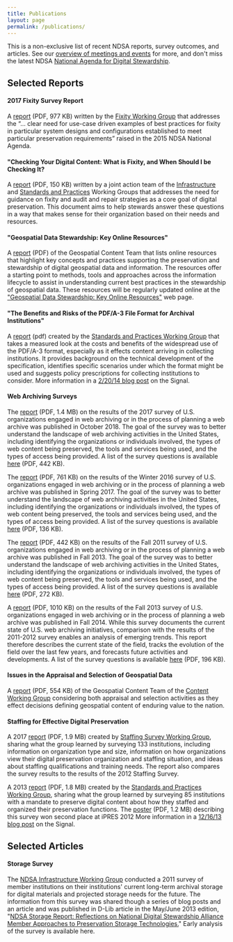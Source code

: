 ```yaml
---
title: Publications
layout: page
permalink: /publications/
---
```

This is a non-exclusive list of recent NDSA reports, survey outcomes, and articles. See our [overview of meetings and events](/meetings-and-events/) for more, and don't miss the latest NDSA [National Agenda for Digital Stewardship](/national-agenda/).

## Selected Reports

#### 2017 Fixity Survey Report

A [report](/documents/Report_2017NDSAFixitySurvery.pdf) (PDF, 977 KB) written by the [Fixity Working Group](/fixity) that addresses the “… clear need for use-case driven examples of best practices for fixity in particular system designs and configurations established to meet particular preservation requirements” raised in the 2015 NDSA National Agenda.

#### "Checking Your Digital Content: What is Fixity, and When Should I be Checking It?
A [report](/documents/NDSA-Fixity-Guidance-Report-final100214.pdf) (PDF, 150 KB) written by a joint action team of the [Infrastructure](/working-groups/infrastructure/) and [Standards and Practices](/working-groups/standards-and-practices/) Working Groups that addresses the need for guidance on fixity and audit and repair strategies as a core goal of digital preservation. This document aims to help stewards answer these questions in a way that makes sense for their organization based on their needs and resources.

#### "Geospatial Data Stewardship: Key Online Resources"
A [report](/documents/NDSA_Geo-stewardship-key-resources_final030414.pdf) (PDF) of the Geospatial Content Team that lists online resources that highlight key concepts and practices supporting the preservation and stewardship of digital geospatial data and information. The resources offer a starting point to methods, tools and approaches across the information lifecycle to assist in understanding current best practices in the stewardship of geospatial data. These resources will be regularly updated online at the ["Geospatial Data Stewardship: Key Online Resources"](/working-groups/content/geospatial-data-stewardship/) web page.

#### "The Benefits and Risks of the PDF/A-3 File Format for Archival Institutions"
A [report](/documents/NDSA_PDF_A3_report_final022014.pdf) (pdf) created by the [Standards and Practices Working Group](/working-groups/standards-and-practices) that takes a measured look at the costs and benefits of the widespread use of the PDF/A-3 format, especially as it effects content arriving in collecting institutions. It provides background on the technical development of the specification, identifies specific scenarios under which the format might be used and suggests policy prescriptions for collecting institutions to consider. More information in a [2/20/14 blog post](http://blogs.loc.gov/digitalpreservation/2014/02/new-ndsa-report-the-benefits-and-risks-of-the-pdfa-3-file-format-for-archival-institutions/) on the Signal.

#### Web Archiving Surveys
The [report](https://osf.io/ht6ay/) (PDF, 1.4 MB) on the results of the 2017 survey of U.S. organizations engaged in web archiving or in the process of planning a web archive was published in October 2018. The goal of the survey was to better understand the landscape of web archiving activities in the United States, including identifying the organizations or individuals involved, the types of web content being preserved, the tools and services being used, and the types of access being provided. A list of the survey questions is available [here](https://osf.io/m8wzr/) (PDF, 442 KB).

The [report](/documents/WebArchivingintheUnitedStates_A2016Survey.pdf) (PDF, 761 KB) on the results of the Winter 2016 survey of U.S. organizations engaged in web archiving or in the process of planning a web archive was published in Spring 2017. The goal of the survey was to better understand the landscape of web archiving activities in the United States, including identifying the organizations or individuals involved, the types of web content being preserved, the tools and services being used, and the types of access being provided. A list of the survey questions is available [here](/documents/2016NDSAWebArchivingSurvey_SurveyMonkey.pdf) (PDF, 136 KB).

The [report](/documents/ndsa_web_archiving_survey_report_2012.pdf) (PDF, 442 KB) on the results of the Fall 2011 survey of U.S. organizations engaged in web archiving or in the process of planning a web archive was published in Fall 2013. The goal of the survey was to better understand the landscape of web archiving activities in the United States, including identifying the organizations or individuals involved, the types of web content being preserved, the tools and services being used, and the types of access being provided. A list of the survey questions is available [here](/documents/USWebArchivingSurvey.pdf) (PDF, 272 KB).

A [report](/documents/NDSA_USWebArchivingSurvey_2013.pdf) (PDF, 1010 KB) on the results of the Fall 2013 survey of U.S. organizations engaged in web archiving or in the process of planning a web archive was published in Fall 2014. While this survey documents the current state of U.S. web archiving initiatives, comparison with the results of the 2011-2012 survey enables an analysis of emerging trends. This report therefore describes the current state of the field, tracks the evolution of the field over the last few years, and forecasts future activities and developments. A list of the survey questions is available [here](/documents/ndsa_web_archiving_survey_2013.pdf) (PDF, 196 KB).

#### Issues in the Appraisal and Selection of Geospatial Data
A [report](/documents/NDSA_AppraisalSelection_report_final102413.pdf) (PDF, 554 KB) of the Geospatial Content Team of the [Content Working Group](/working-groups/content/) considering both appraisal and selection activities as they effect decisions defining geospatial content of enduring value to the nation.

#### Staffing for Effective Digital Preservation
A 2017 [report](/documents/Report_2017DigitalPreservationStaffingSurvey.pdf) (PDF, 1.9 MB) created by [Staffing Survey Working Group](/working-groups/staffing/), sharing what the group learned by surveying 133 institutions, including information on organization type and size, information on how organizations view their digital preservation organization and staffing situation, and ideas about staffing qualifications and training needs. The report also compares the survey results to the results of the 2012 Staffing Survey.  

A 2013 [report](/documents/NDSA-Staffing-Survey-Report-Final122013.pdf) (PDF, 1.8 MB) created by the [Standards and Practices Working Group](/working-groups/standards-and-practices/), sharing what the group learned by surveying 85 institutions with a mandate to preserve digital content about how they staffed and organized their preservation functions. The [poster](/documents/NDSA-staff-survey-poster-ipres2012.pdf) (PDF, 1.2 MB) describing this survey won second place at iPRES 2012 More information in a [12/16/13 blog post](http://blogs.loc.gov/digitalpreservation/2013/12/just-released-staffing-for-effective-digital-preservation-an-ndsa-report/) on the Signal.

## Selected Articles

#### Storage Survey
The [NDSA Infrastructure Working Group](/working-groups/infrastructure/) conducted a 2011 survey of member institutions on their institutions' current long-term archival storage for digital materials and projected storage needs for the future. The information from this survey was shared though a series of blog posts and an article and was published in D-Lib article in the May/June 2013 edition, "[NDSA Storage Report: Reflections on National Digital Stewardship Alliance Member Approaches to Preservation Storage Technologies.](http://www.dlib.org/dlib/may13/altman/05altman.html)" Early analysis of the survey is available here.
